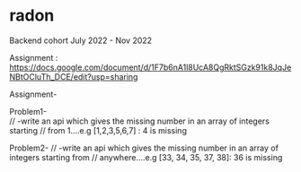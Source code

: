 # radon
Backend cohort July 2022 - Nov 2022

Assignment : https://docs.google.com/document/d/1F7b6nA1l8UcA8QgRktSGzk91k8JqJeNBtOCluTh_DCE/edit?usp=sharing

Assignment-

Problem1-  
//    -write an api which gives the missing number in an array of integers starting 
//    from 1….e.g [1,2,3,5,6,7] : 4 is missing

Problem2-
//  -write an api which gives the missing number in an array of integers starting from 
//  anywhere….e.g [33, 34, 35, 37, 38]: 36 is missing
